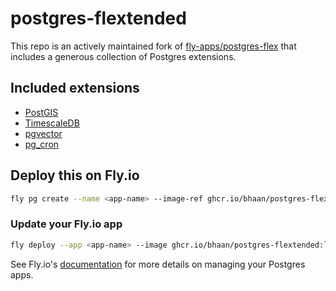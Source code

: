 # postgres-flextended

This repo is an actively maintained fork of [fly-apps/postgres-flex](https://github.com/fly-apps/postgres-flex) that includes a generous collection of Postgres extensions.

## Included extensions

- [PostGIS](https://postgis.net/)
- [TimescaleDB](https://github.com/timescale/timescaledb)
- [pgvector](https://github.com/pgvector/pgvector)
- [pg_cron](https://github.com/citusdata/pg_cron)

## Deploy this on Fly.io

```bash
fly pg create --name <app-name> --image-ref ghcr.io/bhaan/postgres-flextended:latest
```

### Update your Fly.io app

```bash
fly deploy --app <app-name> --image ghcr.io/bhaan/postgres-flextended:latest
```

See Fly.io's [documentation](https://fly.io/docs/postgres/) for more details on managing your Postgres apps.
